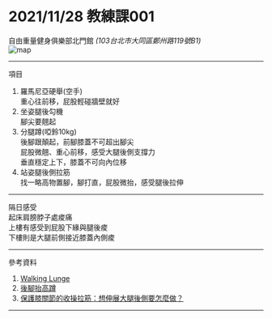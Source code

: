 2021/11/28 教練課001
===
自由重量健身俱樂部北門館 *(103台北市大同區鄭州路119號B1)*  
![map](https://maps.geoapify.com/v1/staticmap?style=osm-carto&width=450&height=300&center=lonlat:121.510818,25.050211&zoom=18.9911&marker=lonlat:121.51106269312896,25.05029073237199;color:%23ff0000;size:medium&apiKey=1b48259b810e48ddb151889f9ea58db0)  
***
項目
1. 羅馬尼亞硬舉(空手)  
	重心往前移，屁股輕碰牆壁就好  
2. 坐姿腿後勾機  
	腳尖要翹起  
3. 分腿蹲(啞鈴10kg)  
	後腳跟顛起，前腳膝蓋不可超出腳尖  
	屁股微翹、重心前移，感受大腿後側支撐力  
	垂直穩定上下，膝蓋不可向內位移  
4. 站姿腿後側拉筋  
	找一略高物置腳，腳打直，屁股微抬，感受腿後拉伸  
***
隔日感受  
	起床肩膀脖子處痠痛  
	上樓有感受到屁股下緣與腿後痠  
	下樓則是大腿前側接近膝蓋內側痠  
***
參考資料
1. [Walking Lunge](https://gymefit.tw/%E5%8B%95%E4%BD%9C%E6%95%99%E5%AE%A4/7555)
2. [後腳抬高蹲](https://gymefit.tw/teach/6874)
3. [保護膝關節的收操拉筋：想伸展大腿後側要怎麼做？](https://www.thenewslens.com/article/122623)
***
